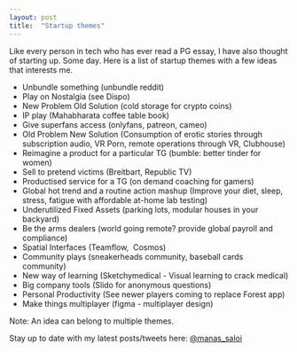 ```yaml
---
layout: post
title:  "Startup themes"
---
```


Like every person in tech who has ever read a PG essay, I have also thought of starting up. Some day. Here is a list of startup themes with a few ideas that interests me.

- Unbundle something (unbundle reddit)
- Play on Nostalgia (see Dispo)
- New Problem Old Solution (cold storage for crypto coins)
- IP play (Mahabharata coffee table book)
- Give superfans access (onlyfans, patreon, cameo)
- Old Problem New Solution (Consumption of erotic stories through subscription audio, VR Porn, remote operations through VR, Clubhouse)
- Reimagine a product for a particular TG (bumble: better tinder for women)
- Sell to pretend victims (Breitbart, Republic TV)
- Productised service for a TG (on demand coaching for gamers)
- Global hot trend and a routine action mashup (Improve your diet, sleep, stress, fatigue with affordable at-home lab testing)
- Underutilized Fixed Assets (parking lots, modular houses in your backyard)
- Be the arms dealers (world going remote? provide global payroll and compliance)
- Spatial Interfaces (Teamflow,  Cosmos)
- Community plays (sneakerheads community, baseball cards community)
- New way of learning (Sketchymedical - Visual learning to crack medical)
- Big company tools (Slido for anonymous questions)
- Personal Productivity (See newer players coming to replace Forest app)
- Make things multiplayer (figma - multiplayer design)

Note: An idea can belong to multiple themes.

Stay up to date with my latest posts/tweets here: [@manas_saloi](http://twitter.com/manas_saloi)
